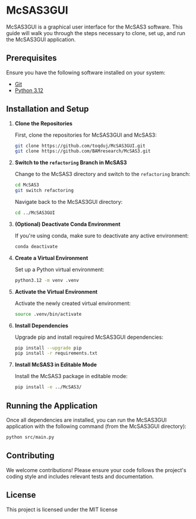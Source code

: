 # McSAS3GUI

McSAS3GUI is a graphical user interface for the McSAS3 software. This guide will walk you through the steps necessary to clone, set up, and run the McSAS3GUI application.

## Prerequisites

Ensure you have the following software installed on your system:
- [Git](https://git-scm.com/)
- [Python 3.12](https://www.python.org/downloads/)

## Installation and Setup

1. **Clone the Repositories**

   First, clone the repositories for McSAS3GUI and McSAS3:

   ```bash
   git clone https://github.com/toqduj/McSAS3GUI.git
   git clone https://github.com/BAMresearch/McSAS3.git
   ```

2. **Switch to the `refactoring` Branch in McSAS3**

   Change to the McSAS3 directory and switch to the `refactoring` branch:

   ```bash
   cd McSAS3
   git switch refactoring
   ```
   Navigate back to the McSAS3GUI directory:

   ```bash
   cd ../McSAS3GUI
   ```

3. **(Optional) Deactivate Conda Environment**

   If you're using conda, make sure to deactivate any active environment:

   ```bash
   conda deactivate
   ```

4. **Create a Virtual Environment**

   Set up a Python virtual environment:

   ```bash
   python3.12 -m venv .venv
   ```

5. **Activate the Virtual Environment**

   Activate the newly created virtual environment:

   ```bash
   source .venv/bin/activate
   ```

6. **Install Dependencies**

   Upgrade pip and install required McSAS3GUI dependencies:

   ```bash
   pip install --upgrade pip
   pip install -r requirements.txt
   ```

7. **Install McSAS3 in Editable Mode**

   Install the McSAS3 package in editable mode:

   ```bash
   pip install -e ../McSAS3/
   ```

## Running the Application

Once all dependencies are installed, you can run the McSAS3GUI application with the following command (from the McSAS3GUI directory):

```bash
python src/main.py
```

## Contributing

We welcome contributions! Please ensure your code follows the project's coding style and includes relevant tests and documentation.

## License

This project is licensed under the MIT license
